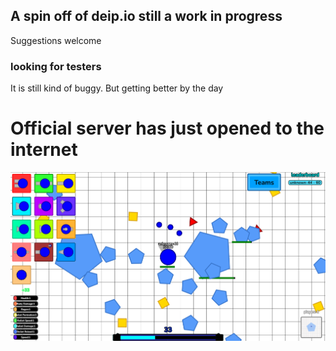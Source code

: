 ## A spin off of deip.io still a work in progress

Suggestions welcome

### looking for testers

It is still kind of buggy. But getting better by the day

# Official server has just opened to the internet


![img of game](https://github.com/Multiplication-golf/deip.io-3/blob/main/game.png?raw=true)
